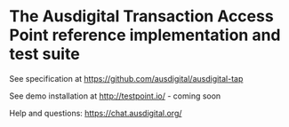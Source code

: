 # The Ausdigital Transaction Access Point reference implementation and test suite


See specification at https://github.com/ausdigital/ausdigital-tap

See demo installation at http://testpoint.io/ - coming soon

Help and questions: https://chat.ausdigital.org/
